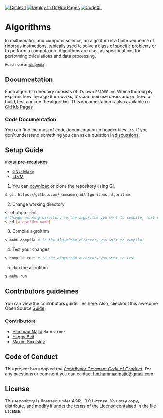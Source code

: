 [![CircleCI](https://dl.circleci.com/status-badge/img/gh/hammadmajid/algorithms/tree/master.svg?style=svg)](https://dl.circleci.com/status-badge/redirect/gh/hammadmajid/algorithms/tree/master) [![Deploy to GitHub Pages](https://github.com/hammadmajid/greedy-algorithm/actions/workflows/jekyll-gh-pages.yml/badge.svg)](https://github.com/hammadmajid/greedy-algorithm/actions/workflows/jekyll-gh-pages.yml) [![CodeQL](https://github.com/hammadmajid/algorithms/actions/workflows/codeql.yml/badge.svg?branch=master)](https://github.com/hammadmajid/algorithms/actions/workflows/codeql.yml)

# Algorithms

In mathematics and computer science, an algorithm is a finite sequence of rigorous instructions, typically used to solve a class of specific problems or to perform a computation. Algorithms are used as specifications for performing calculations and data processing.

<sub>Read more at [wikipedia](https://en.wikipedia.org/wiki/Algorithm)</sub>

## Documentation

Each algorithm directory consists of it's own `README.md`. Which thoroughly explains how the algorithm works, it's common use cases and on how to build, test and run the algorithm. This documentation is also available on [GitHub Pages][pages].

### Code Documentation

You can find the most of code documentation in header files `.hh`. If you don't understand something you can ask a question in [discussions](https://github.com/hammadmajid/algorithms/discussions).

## Setup Guide

<!-- Use Docker, see issue #39 -->

Install **pre-requisites**

- [GNU Make](https://www.gnu.org/software/make/)
- [LLVM](https://releases.llvm.org/download.html)

1. You can [download](pages) or clone the repository using Git
```bash
$ git https://github.com/hammadmajid/algorithms algorithms
```
2. Change working directory
```bash
$ cd algorithms
# Change working directory to the algorithm you want to compile, test or run.
$ cd [algorithm-name]
```
3. Compile algroithm
```bash
$ make compile # in the algorithm directory you want to compile
```
4. Test your changes
```bash
$ compile test # in the algorithm directory you want to test
```
5. Run the algrotihm
```bash
$ make run
```

## Contributors guidelines

You can view the contributors guidelines [here](./CONTRIBUTING.md). Also, checkout this awesome Open Source [Guide](https://opensource.guide/how-to-contribute/).

### Contributors

- [Hammad Majid][author] `Maintainer`
- [Happy Bird](https://github.com/HappyBirdisAXE)
- [Maxim Smolskiy](https://github.com/MaximSmolskiy)

## Code of Conduct

This project has adopted the [Contributor Covenant Code of Conduct](https://github.com/hammadmajid/algorithms/blob/master/CODE_OF_CONDUCT.md). For any questions or comment you can contact [hm.hammadmajid@gmail.com](hm.hammadmajid@gmail.com).

## License

This repository is licensed under *AGPL-3.0 License*. You may copy, distribute, and modify it under the terms of the License contained in the file `LICENSE`.

[pages]: https://hammadmajid.github.io/algorithms/
[author]: https://github.com/hammadmajid

